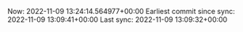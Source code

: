 Now: 2022-11-09 13:24:14.564977+00:00 Earliest commit since sync: 2022-11-09 13:09:41+00:00 Last sync: 2022-11-09 13:09:32+00:00

